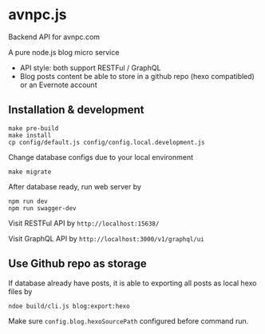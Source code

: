 # avnpc.js

Backend API for avnpc.com

A pure node.js blog micro service

- API style: both support RESTFul / GraphQL
- Blog posts content be able to store in a github repo (hexo compatibled) or an Evernote account

## Installation & development

```
make pre-build
make install
cp config/default.js config/config.local.development.js
```

Change database configs due to your local environment

```
make migrate
```

After database ready, run web server by

```
npm run dev
npm run swagger-dev
```

Visit RESTFul API by `http://localhost:15638/`

Visit GraphQL API by `http://localhost:3000/v1/graphql/ui`

## Use Github repo as storage

If database already have posts, it is able to exporting all posts as local hexo files by

```
ndoe build/cli.js blog:export:hexo
```

Make sure `config.blog.hexoSourcePath` configured before command run.